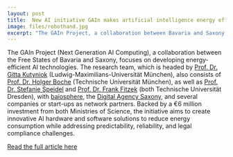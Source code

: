 ```yaml
---
layout: post
title:  New AI initiative GAIn makes artificial intelligence energy efficient
image: files/robothand.jpg
excerpt: "The GAIn Project, a collaboration between Bavaria and Saxony, will develop energy-efficient AI technologies through a team of leading researchers and industry partners, focusing on innovation in hardware, software, and legal compliance"
---
```


The GAIn Project (Next Generation AI Computing), a collaboration between the Free States of Bavaria and Saxony, focuses on developing energy-efficient AI technologies. The research team, which is headed by [Prof. Dr. Gitta Kutyniok](https://www.ai.math.uni-muenchen.de/members/professor/kutyniok/index.html) (Ludwig-Maximilians-Universität München), also consists of [Prof. Dr. Holger Boche](https://www.professoren.tum.de/boche-holger) (Technische Universität München), as well as [Prof. Dr. Stefanie Speidel](https://tu-dresden.de/tu-dresden/profil/exzellenz/bright-minds/prof-Stefanie-Speidel) and [Prof. Dr. Frank Fitzek](https://tu-dresden.de/tu-dresden/profil/exzellenz/bright-minds/Prof-Frank-Fitzek) (both Technische Universität Dresden), with [baiosphere](https://baiosphere.org/), the [Digital Agency Saxony](https://www.digitalagentur.sachsen.de/), and several companies or start-ups as network partners. Backed by a €6 million investment from both Ministries of Science, the initiative aims to create innovative AI hardware and software solutions to reduce energy consumption while addressing predictability, reliability, and legal compliance challenges.

[Read the full article here](https://baiosphere.org/en/revolutionary-ai-initiative-gain-makes-artificial-intelligence-energy-efficient/)